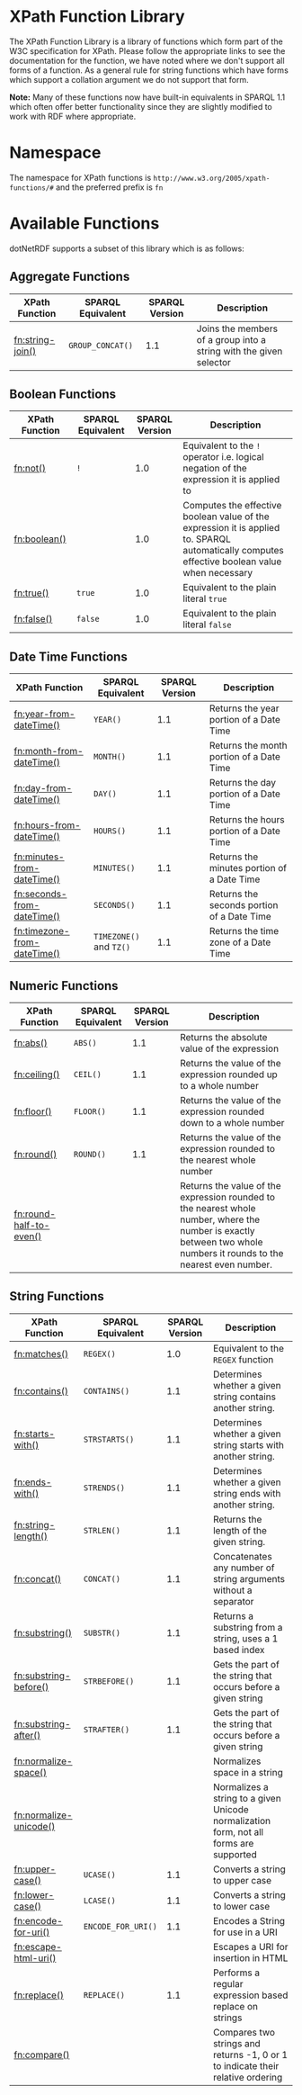 # XPath Function Library

The XPath Function Library is a library of functions which form part of the W3C specification for XPath. Please follow the appropriate links to see the documentation for the function, we have noted where we don't support all forms of a function. As a general rule for string functions which have forms which support a collation argument we do not support that form.

**Note:** Many of these functions now have built-in equivalents in SPARQL 1.1 which often offer better functionality since they are slightly modified to work with RDF where appropriate.

# Namespace

The namespace for XPath functions is `http://www.w3.org/2005/xpath-functions/#` and the preferred prefix is `fn`

# Available Functions

dotNetRDF supports a subset of this library which is as follows:

## Aggregate Functions

| XPath Function | SPARQL Equivalent | SPARQL Version | Description |
|----------------|-------------------|----------------|-------------|
| [fn:string-join()](http://www.w3.org/2005/xpath-functions/#string-join) | `GROUP_CONCAT()` | 1.1 | Joins the members of a group into a string with the given selector |

## Boolean Functions

| XPath Function | SPARQL Equivalent | SPARQL Version | Description |
|----------------|-------------------|----------------|-------------|
| [fn:not()](http://www.w3.org/2005/xpath-functions/#not) | `!` | 1.0 | Equivalent to the `!` operator i.e. logical negation of the expression it is applied to |
| [fn:boolean()](http://www.w3.org/2005/xpath-functions/#boolean) | | 1.0 | Computes the effective boolean value of the expression it is applied to.  SPARQL automatically computes effective boolean value when necessary |
| [fn:true()](http://www.w3.org/2005/xpath-functions/#true) | `true` | 1.0 | Equivalent to the plain literal `true`
| [fn:false()](http://www.w3.org/2005/xpath-functions/#false) | `false` | 1.0 | Equivalent to the plain literal `false` |

## Date Time Functions

| XPath Function | SPARQL Equivalent | SPARQL Version | Description |
|----------------|-------------------|----------------|-------------|
| [fn:year-from-dateTime()](http://www.w3.org/2005/xpath-functions/#year-from-dateTime) | `YEAR()` | 1.1 | Returns the year portion of a Date Time |
| [fn:month-from-dateTime()](http://www.w3.org/2005/xpath-functions/#month-from-dateTime) | `MONTH()` | 1.1 | Returns the month portion of a Date Time |
| [fn:day-from-dateTime()](http://www.w3.org/2005/xpath-functions/#day-from-dateTime) | `DAY()` | 1.1 | Returns the day portion of a Date Time |
| [fn:hours-from-dateTime()](http://www.w3.org/2005/xpath-functions/#hours-from-dateTime) | `HOURS()` | 1.1 | Returns the hours portion of a Date Time |
| [fn:minutes-from-dateTime()](http://www.w3.org/2005/xpath-functions/#minutes-from-dateTime) | `MINUTES()` | 1.1 | Returns the minutes portion of a Date Time |
| [fn:seconds-from-dateTime()](http://www.w3.org/2005/xpath-functions/#seconds-from-dateTime) | `SECONDS()` | 1.1 | Returns the seconds portion of a Date Time |
| [fn:timezone-from-dateTime()](http://www.w3.org/2005/xpath-functions/#timezone-from-dateTime) | `TIMEZONE()` and `TZ()` | 1.1 | Returns the time zone of a Date Time |

## Numeric Functions

| XPath Function | SPARQL Equivalent | SPARQL Version | Description |
|----------------|-------------------|----------------|-------------|
| [fn:abs()](http://www.w3.org/2005/xpath-functions/#abs) | `ABS()` | 1.1 | Returns the absolute value of the expression |
| [fn:ceiling()](http://www.w3.org/2005/xpath-functions/#ceiling) | `CEIL()` | 1.1 | Returns the value of the expression rounded up to a whole number |
| [fn:floor()](http://www.w3.org/2005/xpath-functions/#floor) | `FLOOR()` | 1.1 | Returns the value of the expression rounded down to a whole number |
| [fn:round()](http://www.w3.org/2005/xpath-functions/#round) | `ROUND()` | 1.1 | Returns the value of the expression rounded to the nearest whole number |
| [fn:round-half-to-even()](http://www.w3.org/2005/xpath-functions/#round-half-to-even) | | | Returns the value of the expression rounded to the nearest whole number, where the number is exactly between two whole numbers it rounds to the nearest even number. |

## String Functions

| XPath Function | SPARQL Equivalent | SPARQL Version | Description |
|----------------|-------------------|----------------|-------------|
| [fn:matches()](http://www.w3.org/2005/xpath-functions/#matches) | `REGEX()` | 1.0 | Equivalent to the `REGEX` function |
| [fn:contains()](http://www.w3.org/2005/xpath-functions/#contains) | `CONTAINS()` | 1.1 | Determines whether a given string contains another string. |
| [fn:starts-with()](http://www.w3.org/2005/xpath-functions/#starts-with) | `STRSTARTS()` | 1.1 | Determines whether a given string starts with another string. |
| [fn:ends-with()](http://www.w3.org/2005/xpath-functions/#ends-with) | `STRENDS()` | 1.1 | Determines whether a given string ends with another string. |
| [fn:string-length()](http://www.w3.org/2005/xpath-functions/#string-length) | `STRLEN()` | 1.1 | Returns the length of the given string. |
| [fn:concat()](http://www.w3.org/2005/xpath-functions/#concat) | `CONCAT()` | 1.1 | Concatenates any number of string arguments without a separator |
| [fn:substring()](http://www.w3.org/2005/xpath-functions/#substring) | `SUBSTR()` | 1.1 | Returns a substring from a string, uses a 1 based index |
| [fn:substring-before()](http://www.w3.org/2005/xpath-functions/#substring-before) | `STRBEFORE()` | 1.1 | Gets the part of the string that occurs before a given string |
| [fn:substring-after()](http://www.w3.org/2005/xpath-functions/#substring-after) | `STRAFTER()` | 1.1 | Gets the part of the string that occurs before a given string |
| [fn:normalize-space()](http://www.w3.org/2005/xpath-functions/#normalize-space) | | | Normalizes space in a string |
| [fn:normalize-unicode()](http://www.w3.org/2005/xpath-functions/#normalize-unicode) | | | Normalizes a string to a given Unicode normalization form, not all forms are supported |
| [fn:upper-case()](http://www.w3.org/2005/xpath-functions/#upper-case) | `UCASE()` | 1.1 | Converts a string to upper case |
| [fn:lower-case()](http://www.w3.org/2005/xpath-functions/#lower-case) | `LCASE()` | 1.1 | Converts a string to lower case |
| [fn:encode-for-uri()](http://www.w3.org/2005/xpath-functions/#encode-for-uri) | `ENCODE_FOR_URI()` | 1.1 | Encodes a String for use in a URI |
| [fn:escape-html-uri()](http://www.w3.org/2005/xpath-functions/#escape-html-uri) | | | Escapes a URI for insertion in HTML |
| [fn:replace()](http://www.w3.org/2005/xpath-functions/#replace) | `REPLACE()` | 1.1 | Performs a regular expression based replace on strings |
| [fn:compare()](http://www.w3.org/2005/xpath-functions/#compare) | | | Compares two strings and returns -1, 0 or 1 to indicate their relative ordering |
